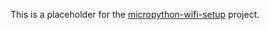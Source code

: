 This is a placeholder for the [micropython-wifi-setup](https://github.com/george-hawkins/micropython-wifi-setup) project.
